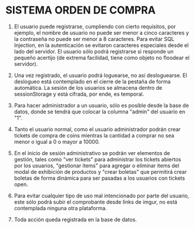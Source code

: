 ﻿# SISTEMA ORDEN DE COMPRA

1. El usuario puede registrarse, cumpliendo con cierto requisitos, por ejemplo, el nombre de usuario no puede ser menor a cinco caracteres y la contraseña no puede ser menor a 8 caracteres. Para evitar SQL Injection, en la autenticación se evitaron caracteres especiales desde el lado del servidor. El usuario sólo podrá registrarse si responde un pequeño acertijo (de extrema facilidad, tiene como objeto no floodear el servidor). 

2. Una vez registrado, el usuario podrá loguearse, no así desloguearse. El deslogueo está contemplado en el cierre de la pestaña de forma automática. La sesión de los usuarios se almacena dentro de sessionStorage y está cifrada, por ende, es temporal. 

3. Para hacer administrador a un usuario, sólo es posible desde la base de datos, donde se tendrá que colocar la columna "admin" del usuario en "1". 

4. Tanto el usuario normal, como el usuario administrador podrán crear tickets de compra de coins mientras la cantidad a comprar no sea menor o igual a 0 o mayor a 10000.

5. En el inicio de sesión administrativo se podrán ver elementos de gestión, tales como "ver tickets" para administrar los tickets abiertos por los usuarios, "gestionar items" para agregar o eliminar items del modal de exhibición de productos y "crear boletas" que permitirá crear boletas de forma dinámica para ser pasadas a los usuarios con tickets open. 

6. Para evitar cualquier tipo de uso mal intencionado por parte del usuario, este sólo podrá subir el comprobante desde links de imgur, no está contemplada ninguna otra plataforma. 

7. Toda acción queda registrada en la base de datos. 

